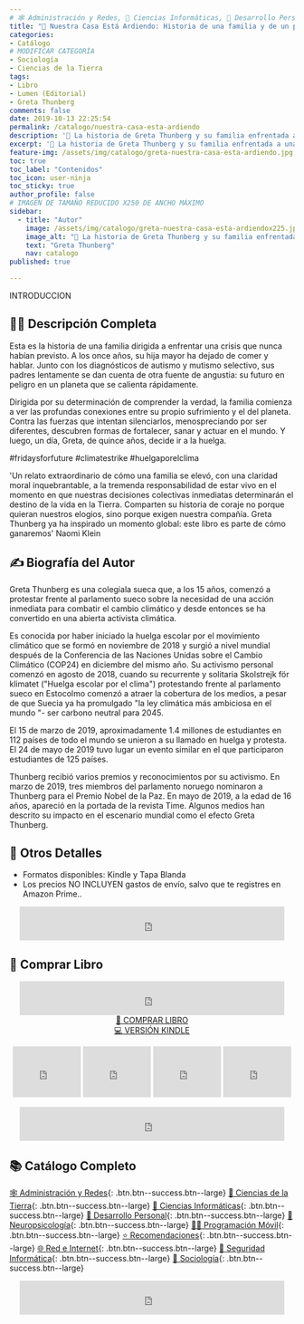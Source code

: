 ```yaml
---
# 🕸 Administración y Redes, 🔬 Ciencias Informáticas, 💪 Desarrollo Personal, 🧠 Neuropsicología, 👨‍💻 Programación Móvil, ⭐ Recomendaciones,🌐 Red e Internet, 🔐 Seguridad Informática, 🤼 Sociología
title: "🌄 Nuestra Casa Está Ardiendo: Historia de una familia y de un planeta en crisis"
categories:
- Catálogo
# MODIFICAR CATEGORÍA
- Sociología
- Ciencias de la Tierra
tags:
- Libro
- Lumen (Editorial)
- Greta Thunberg
comments: false
date: 2019-10-13 22:25:54
permalink: /catalogo/nuestra-casa-esta-ardiendo
description: '🌼 La historia de Greta Thunberg y su familia enfrentada a una crisis que nunca habían previsto. Su hija menor ha dejado de comer y hablar por ver su futuro en peligro en un planeta que se calienta demasiado.'
excerpt: '🌼 La historia de Greta Thunberg y su familia enfrentada a una crisis que nunca habían previsto. Su hija menor ha dejado de comer y hablar por ver su futuro en peligro en un planeta que se calienta demasiado.'
feature-img: /assets/img/catalogo/greta-nuestra-casa-esta-ardiendo.jpg
toc: true
toc_label: "Contenidos"
toc_icon: user-ninja
toc_sticky: true
author_profile: false
# IMAGEN DE TAMAÑO REDUCIDO X250 DE ANCHO MÁXIMO
sidebar:
  - title: "Autor"
    image: /assets/img/catalogo/greta-nuestra-casa-esta-ardiendox225.jpg
    image_alt: "🌼 La historia de Greta Thunberg y su familia enfrentada a una crisis que nunca habían previsto. Su hija menor ha dejado de comer y hablar por ver su futuro en peligro en un planeta que se calienta demasiado."
    text: "Greta Thunberg"
    nav: catalogo
published: true

---
```


INTRODUCCION

## 🙋‍♀️ Descripción Completa

Esta es la historia de una familia dirigida a enfrentar una crisis que nunca habían previsto. A los once años, su hija mayor ha dejado de comer y hablar. Junto con los diagnósticos de autismo y mutismo selectivo, sus padres lentamente se dan cuenta de otra fuente de angustia: su futuro en peligro en un planeta que se calienta rápidamente.

Dirigida por su determinación de comprender la verdad, la familia comienza a ver las profundas conexiones entre su propio sufrimiento y el del planeta. Contra las fuerzas que intentan silenciarlos, menospreciando por ser diferentes, descubren formas de fortalecer, sanar y actuar en el mundo. Y luego, un día, Greta, de quince años, decide ir a la huelga.

#fridaysforfuture #climatestrike #huelgaporelclima

'Un relato extraordinario de cómo una familia se elevó, con una claridad moral inquebrantable, a la tremenda responsabilidad de estar vivo en el momento en que nuestras decisiones colectivas inmediatas determinarán el destino de la vida en la Tierra. Comparten su historia de coraje no porque quieran nuestros elogios, sino porque exigen nuestra compañía. Greta Thunberg ya ha inspirado un momento global: este libro es parte de cómo ganaremos' Naomi Klein

## ✍ Biografía del Autor

Greta Thunberg es una colegiala sueca que, a los 15 años, comenzó a protestar frente al parlamento sueco sobre la necesidad de una acción inmediata para combatir el cambio climático y desde entonces se ha convertido en una abierta activista climática.

Es conocida por haber iniciado la huelga escolar por el movimiento climático que se formó en noviembre de 2018 y surgió a nivel mundial después de la Conferencia de las Naciones Unidas sobre el Cambio Climático (COP24) en diciembre del mismo año. Su activismo personal comenzó en agosto de 2018, cuando su recurrente y solitaria Skolstrejk för klimatet ("Huelga escolar por el clima") protestando frente al parlamento sueco en Estocolmo comenzó a atraer la cobertura de los medios, a pesar de que Suecia ya ha promulgado "la ley climática más ambiciosa en el mundo "- ser carbono neutral para 2045.

El 15 de marzo de 2019, aproximadamente 1.4 millones de estudiantes en 112 países de todo el mundo se unieron a su llamado en huelga y protesta. El 24 de mayo de 2019 tuvo lugar un evento similar en el que participaron estudiantes de 125 países.

Thunberg recibió varios premios y reconocimientos por su activismo. En marzo de 2019, tres miembros del parlamento noruego nominaron a Thunberg para el Premio Nobel de la Paz. En mayo de 2019, a la edad de 16 años, apareció en la portada de la revista Time. Algunos medios han descrito su impacto en el escenario mundial como el efecto Greta Thunberg.

## 📝 Otros Detalles

- Formatos disponibles: Kindle y Tapa Blanda
- Los precios NO INCLUYEN gastos de envío, salvo que te registres en Amazon Prime..

<center><iframe src="https://rcm-eu.amazon-adsystem.com/e/cm?o=30&p=48&l=ur1&category=premium&banner=1E7ZEBFW3E0G3W1WXZ82&f=ifr&linkID=36c6741f8667c2eb2286cb8ca0062ecb&t=ciberninjas07-21&tracking_id=ciberninjas07-21" width="468" height="60" scrolling="no" border="0" marginwidth="0" style="border:none;" frameborder="0"></iframe></center>

## 💖 Comprar Libro

<center><iframe src="https://rcm-eu.amazon-adsystem.com/e/cm?o=30&p=13&l=ur1&category=gift_certificates&banner=0YM2726C1ESR66Q7QG02&f=ifr&linkID=b74ea8b6b0434619f53785a367d3de3d&t=ciberninjas07-21&tracking_id=ciberninjas07-21" width="468" height="60" scrolling="no" border="0" marginwidth="0" style="border:none;" frameborder="0"></iframe></center>

<center><a href="https://amzn.to/2MenQqY" class="btn btn--warning btn--large" title="Nuestra Casa Está Ardiendo: Historia de una familia y de un planeta en crisis | Ciberninjas">📓 COMPRAR LIBRO</a></center>

<center><a href="https://amzn.to/2qb7mHN" class="btn btn--warning btn--large" title="Nuestra Casa Está Ardiendo: Historia de una familia y de un planeta en crisis | Ciberninjas">💻 VERSIÓN KINDLE</a></center>

<p><center><iframe src="https://rcm-eu.amazon-adsystem.com/e/cm?o=30&p=20&l=ur1&category=kindle&banner=0K8KMRM0NM2Y5A191Z02&f=ifr&linkID=211f5ada1acf9b558138a9115015fccc&t=ciberninjas07-21&tracking_id=ciberninjas07-21" width="120" height="90" scrolling="no" border="0" marginwidth="0" style="border:none;" frameborder="0"></iframe> <iframe src="https://rcm-eu.amazon-adsystem.com/e/cm?o=30&p=20&l=ur1&category=kindle&banner=1MY6V4BGBKF24MPVQ382&f=ifr&linkID=bc72cdf8c85667d9cf8d99ac40b234cf&t=ciberninjas07-21&tracking_id=ciberninjas07-21" width="120" height="90" scrolling="no" border="0" marginwidth="0" style="border:none;" frameborder="0"></iframe> <iframe src="https://rcm-eu.amazon-adsystem.com/e/cm?o=30&p=20&l=ur1&category=fire_tablets&banner=09F0X29YE5A28P2Z02G2&f=ifr&linkID=99987810c2d699e6b1a4becf63ee659b&t=ciberninjas07-21&tracking_id=ciberninjas07-21" width="120" height="90" scrolling="no" border="0" marginwidth="0" style="border:none;" frameborder="0"></iframe> <iframe src="https://rcm-eu.amazon-adsystem.com/e/cm?o=30&p=20&l=ur1&category=kindle_oasis&banner=0NJNYNMJ9TB937AZFHG2&f=ifr&linkID=a42c1c2fd452f496c7105f18b28d8c61&t=ciberninjas07-21&tracking_id=ciberninjas07-21" width="120" height="90" scrolling="no" border="0" marginwidth="0" style="border:none;" frameborder="0"></iframe></center></p>
<center><iframe src="https://rcm-eu.amazon-adsystem.com/e/cm?o=30&p=13&l=ur1&category=kindlestore&banner=0P95N768FCV2P0732CG2&f=ifr&linkID=75656190f347ab8c55ea09e0b6f57418&t=ciberninjas07-21&tracking_id=ciberninjas07-21" width="468" height="60" scrolling="no" border="0" marginwidth="0" style="border:none;" frameborder="0"></iframe></center>

## 📚 Catálogo Completo

[🕸 Administraci&oacute;n y Redes](/categoria/#administración-y-redes "Libros de Redes y Administración"){: .btn.btn--success.btn--large} [🌄 Ciencias de la Tierra](/categoria/#ciencias-de-la-tierra "Libros de Categoría de Ciencias de la Tierra"){: .btn.btn--success.btn--large} [🔬 Ciencias Informáticas](/categoria/#ciencias-informáticas "Libros de Categoría Ciencias Informáticas"){: .btn.btn--success.btn--large} [💪 Desarrollo Personal](/categoria/#desarrollo-personal "Libros de Categoría Desarrollo Personal"){: .btn.btn--success.btn--large} [🧠 Neuropsicolog&iacute;a](/categoria/#neuropsicología "Libros relacionados con la neurociencia y la psicología"){: .btn.btn--success.btn--large} [👨‍💻 Programación Móvil](/categoria/#programación-móvil "Libros de Frameworks de Creación de Aplicaciones Móviles Multiplataforma"){: .btn.btn--success.btn--large} [⭐ Recomendaciones](/categoria/#recomendaciones "Libros recomendados por diferentes personajes famosos de influencia"){: .btn.btn--success.btn--large} [🌐 Red e Internet](/categoria/#red-e-internet "Libros en relación a las Redes e Internet"){: .btn.btn--success.btn--large} [🔐 Seguridad Inform&aacute;tica](/categoria/#seguridad-inform%C3%A1tica "Libros de Categoría Seguridad Informática"){: .btn.btn--success.btn--large} [🤼 Sociología](/categoria/#sociología "Libros de Categoría Sociología"){: .btn.btn--success.btn--large}

<center><iframe src="https://rcm-eu.amazon-adsystem.com/e/cm?o=30&p=13&l=ur1&category=libros&banner=16R3XS8RQ89N3YJR4B02&f=ifr&linkID=56cd664728c9a7de32cbacd0aafc13ca&t=ciberninjas07-21&tracking_id=ciberninjas07-21" width="468" height="60" scrolling="no" border="0" marginwidth="0" style="border:none;" frameborder="0"></iframe></center>